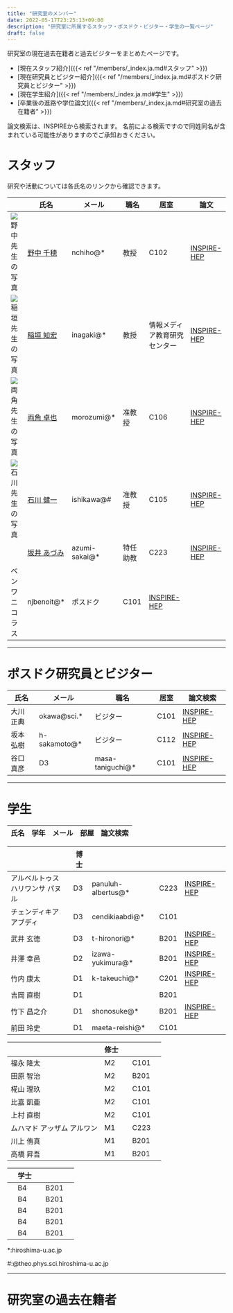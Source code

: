 ```yaml
---
title: "研究室のメンバー"
date: 2022-05-17T23:25:13+09:00
description: "研究室に所属するスタッフ・ポスドク・ビジター・学生の一覧ページ"
draft: false
---
```


研究室の現在過去在籍者と過去ビジターをまとめたページです。

* [現在スタッフ紹介]({{< ref "/members/_index.ja.md#スタッフ" >}})
* [現在研究員とビジター紹介]({{< ref "/members/_index.ja.md#ポスドク研究員とビジター" >}})
* [現在学生紹介]({{< ref "/members/_index.ja.md#学生" >}})
* [卒業後の進路や学位論文]({{< ref "/members/_index.ja.md#研究室の過去在籍者" >}})

論文検索は、INSPIREから検索されます。
名前による検索ですので同姓同名が含まれている可能性がありますのでご承知おきください。

# スタッフ
研究や活動については各氏名のリンクから確認できます。

|                                                                                          | 氏名                                                  | メール        | 職名               | 居室                             |    論文  |
|------------------------------------------------------------------------------------------|-------------------------------------------------------|--------------|--------|----------------------------------|----------------------------------------------------------------------------------------------------|
| ![野中先生の写真](imgs/staff/nonaka_atarashi.jpg "memberimg")   | [野中 千穂](https://seeds.office.hiroshima-u.ac.jp/profile/ja.d02aa0cf7fd0bf59520e17560c007669.html)  | nchiho@*     | 教授   | C102       | [INSPIRE-HEP](https://inspirehep.net/search?p=a+chiho+nonaka) |
| ![稲垣先生の写真](imgs/staff/inagaki_atarashi.jpg "memberimg")  | [稲垣 知宏](https://home.hiroshima-u.ac.jp/inagaki/) | inagaki@*    | 教授    | 情報メディア教育研究センター | [INSPIRE-HEP](https://inspirehep.net/search?p=a+tomohiro+inagaki) |
| ![両角先生の写真](imgs/staff/morozumi_atarashi.jpg "memberimg") | [両角 卓也](members/staff/morozumi)  | morozumi@*   | 准教授 | C106 | [INSPIRE-HEP](https://inspirehep.net/search?p=a+t.+morozumi) |
| ![石川先生の写真](imgs/staff/ishikawa_20210104.jpg "memberimg") | [石川 健一](members/staff/ishikawa)  | ishikawa@#   | 准教授 | C105 | [INSPIRE-HEP](https://inspirehep.net/search?p=a+k.+i.+ishikawa) |
|                                                                 | [坂井 あづみ](https://seeds.office.hiroshima-u.ac.jp/profile/ja.46af3c3051ccaffd520e17560c007669.html) | azumi-sakai@* | 特任助教  | C223 |  [INSPIRE-HEP](https://inspirehep.net/authors/2091512) |
| ベンワ ニコラス | njbenoit@*  | ポスドク | C101 | [INSPIRE-HEP](https://inspirehep.net/search?p=a+N.J.Benoit.1) |
---

#  ポスドク研究員とビジター
| 氏名        | メール         | 職名                 | 居室 | 論文検索  |
|-------------|---------------|----------|------|---------------------|
| 大川 正典   | okawa@sci.*   | ビジター | C101 | [INSPIRE-HEP](https://inspirehep.net/search?p=a+m.+okawa)  |
| 坂本 弘樹   | h-sakamoto@*  | ビジター | C112 | [INSPIRE-HEP](https://inspirehep.net/search?p=a+H.Sakamoto.4) |
| 谷口 真彦                        | D3   | masa-taniguchi@*   | C101 | [INSPIRE-HEP](https://inspirehep.net/literature?sort=mostrecent&size=25&page=1&q=aff%20hiroshima%20u.%20and%20a%20Masahiko%20Taniguchi)  |

---

# 学生
| 氏名                             | 学年 | メール           | 部屋 | 論文検索                                                              |
|----------------------------------|------|-------------|--------------|-----------------------------------------------------------------------|

|                                  | 博士 |             |              |                                                                          |
|----------------------------------|------|-------------|------------------|-----------------------------------------------------------------------|
| アルベルトゥス ハリワンサ パヌル | D3   | panuluh-albertus@* | C223 | [INSPIRE-HEP](https://inspirehep.net/literature?sort=mostrecent&size=25&page=1&q=aff%20hiroshima%20u.%20and%20a%20%27panuluh%20albertus%27) |
| チェンディキア アブディ          | D3   | cendikiaabdi@*     | C101 |                                                                       |
| 武井 玄徳                        | D3   | t-hironori@*       | B201 | [INSPIRE-HEP](https://inspirehep.net/literature?sort=mostrecent&size=25&page=1&q=aff%20hiroshima%20u.%20and%20a%20Hironori%20Takei)  |
| 井澤 幸邑                        | D2   | izawa-yukimura@*   | B201 | [INSPIRE-HEP](https://inspirehep.net/literature?sort=mostrecent&size=25&page=1&q=aff%20hiroshima%20u.%20and%20a%20Yukimura%20Izawa)  |
| 竹内 康太                        | D1   | k-takeuchi@*       | C201 | [INSPIRE-HEP](https://inspirehep.net/literature?sort=mostrecent&size=25&page=1&q=f%20a%20Kota%20Takeuchi%20and%20aff%20%20Hiroshima%20U.) |
| 吉岡 直樹                        | D1   |             | B201 |                                                                       |
| 竹下 昌之介                      | D1   | shonosuke@* | B201 | [INSPIRE-HEP](https://inspirehep.net/literature?sort=mostrecent&size=25&page=1&q=shonosuke%20takeshita) |
| 前田 玲史                        | D1   | maeta-reishi@*  | C101 |                                                                       |


|                                  | 修士  |             |                 |                                                                       |
|----------------------------------|------|-------------|----------------|-----------------------------------------------------------------------|
| 福永 隆太                        | M2   |             | C101 |                                                                       |
| 田原 智治                        | M2   |                 | B201 |                                                                       |   
| 椛山 理玖                        | M2   |                 | C101 |                                                                       | 
| 比嘉 凱亜                        | M2   |                 | C101 |                                                                       |    
| 上村 直樹                        | M2   |                 | C101 |                                                                       |                                                                      
| ムハマド アッザム アルワン       | M1   |                 | C223 |                                                                       |       
| 川上 侑真                        | M1   |            | B201 |                                                                       |
| 高橋 昇吾                        | M1   |            | B201 |                                                                       |

|                                  | 学士 |             |                 |                                                                       |
|----------------------------------|------|-------------|----------------|-----------------------------------------------------------------------|
|                        | B4   |            | B201 |                                                                       |
|                             | B4   |            | B201 |                                                                       |
|                        | B4   |            | B201 |                                                                       |
|                         | B4   |            | B201 |                                                                       |
|                         | B4   |            | B201 |                                                                       |


*:hiroshima-u.ac.jp

#:@theo.phys.sci.hiroshima-u.ac.jp

---

# 研究室の過去在籍者
